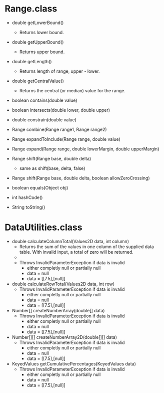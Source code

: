 
# Range.class

- double getLowerBound()
  - Returns lower bound.

- double getUpperBound()
  - Returns upper bound.

- double getLength()
  - Returns length of range, upper - lower.

- double getCentralValue()
  - Returns the central (or median) value for the range.

- boolean contains(double value)

- boolean intersects(double lower, double upper)

- double constrain(double value)

- Range combine(Range range1, Range range2)

- Range expandToInclude(Range range, double value)

- Range expand(Range range, double lowerMargin, double upperMargin)

- Range shift(Range base, double delta)
  - same as shift(base, delta, false) 

- Range shift(Range base, double delta, boolean allowZeroCrossing) 

- boolean equals(Object obj)

- int hashCode()

- String toString()


# DataUtilities.class 

- double calculateColumnTotal(Values2D data, int column)
  - Returns the sum of the values in one column of the supplied data table. With invalid input, a total of zero will be returned.
  -
  - Throws InvalidParameterException if data is invalid
    - either completly null or partially null  
    - data = null
    - data = [[7.5],[null]]
- double calculateRowTotal(Values2D data, int row)
  - Throws InvalidParameterException if data is invalid
    - either completly null or partially null  
    - data = null
    - data = [[7.5],[null]]
- Number[] createNumberArray(double[] data)
  - Throws InvalidParameterException if data is invalid
    - either completly null or partially null  
    - data = null
    - data = [[7.5],[null]]
- Number[][] createNumberArray2D(double[][] data)
  - Throws InvalidParameterException if data is invalid
    - either completly null or partially null  
    - data = null
    - data = [[7.5],[null]] 
- KeyedValues getCumulativePercentages(KeyedValues data)
  - Throws InvalidParameterException if data is invalid
    - either completly null or partially null  
    - data = null
    - data = [[7.5],[null]] 
